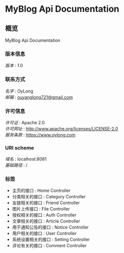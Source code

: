 # MyBlog Api Documentation


<a name="overview"></a>
## 概览
MyBlog Api Documentation


### 版本信息
*版本* : 1.0


### 联系方式
*名字* : OyLong  
*邮箱* : ouyanglong721@gmail.com


### 许可信息
*许可证* : Apache 2.0  
*许可网址* : http://www.apache.org/licenses/LICENSE-2.0  
*服务条款* : https://www.oylong.com


### URI scheme
*域名* : localhost:8081  
*基础路径* : /


### 标签

* 主页的接口 : Home Controller
* 分类相关的接口 : Category Controller
* 友链相关的接口 : Friend Controller
* 图片上传接口 : File Controller
* 授权相关的接口 : Auth Controller
* 文章相关的接口 : Article Controller
* 用于通知公告的接口 : Notice Controller
* 用户相关的接口 : User Controller
* 系统设置相关的接口 : Setting Controller
* 评论有关的接口 : Comment Controller



